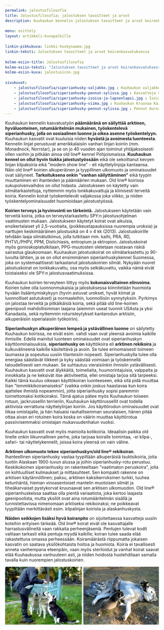 ```yaml
---
permalink: jalostusfilosofia
title: Jalostusfilosofia; jalostuksen tavoitteet ja arvot
description: Kuuhaukun kennelin jalostuksen tavoitteet ja arvot koirankasvatuksessa 

menu: esittely
layout: artikkeli-kuvapalkilla

linkin-pikkukuva: linkki-huskynaama.jpg
linkin-teksti: Jalostuksen tavoitteet ja arvot koirankasvatuksessa

kolme-esiin-title: Jalostusfilosofia
kolme-esiin-teksti: "Jalostuksen tavoitteet ja arvot koirankasvatuksessa. Tasapainossa luonne, terveys, käyttöominaisuudet ja oikea arktinen ulkomuoto."
kolme-esiin-kuva: jalostusicon.jpg

sivukuvat:
    - jalostusfilosofia/siperianhusky-valjakko.jpg : Kuuhaukun valjakko
    - jalostusfilosofia/siperianhusky-pennut-sylissa.jpg : Kasvatteja 9 pennun pentueesta
    - jalostusfilosofia/siperianhusky-isoisa-ja-lapsenlapsi.jpg : Isoisä ja lapsenlapsi, 10 vuoden ikäero
    - jalostusfilosofia/siperianhusky-viima.jpg : Kuuhaukun Kruunaa Kaiken, Viima
    - jalostusfilosofia/siperianhusky-pennut-sylissa.jpg : Pennut Aurora Nocturne & Canis Majoris
---
```


Kuuhaukun kennelin kasvatustyön **päämääränä on säilyttää arktinen, hyväluonteinen, 
rotumääritelmän mukainen, työskentelevä siperianhusky, jolla on sosiaalinen luonne ja 
oikea asenne työskentelyyn.** Kuuhaukun kasvatit ovat kuuluisia niiden **hyvästä ja avoimesta 
luonteesta**. Kennelin linjat perustuvat amerikkalaisiin vanhan linjan koiriin (mm. Monadnock, Norrstar), 
ja se on jo 40 vuoden ajan toiminut yhtäjaksoisesti ollen vanhin ja pitkään ainoa old line®
kennel Pohjoismaissa. **Kuuhaukun kennel on ollut hyvin tiukka jalostustyössään** eikä ole 
sekoittanut kevyen linjan kilpakoiria eikä "modern show line" - eli näyttelylinjoja 
kantaansa. Näin old line® koirien alkuperäinen ja tyypillinen ulkomuoto ja ominaisuudet 
ovat säilyneet. **Tarkoituksena onkin "vanhan säilyttäminen"** eikä tyypin muuttaminen eri 
ihanteiden ja päämäärien mukaan. Old line® koirissa sukupolvenvaihdos on ollut hidasta. Jalostukseen on käytetty vain silmätarkastettuja, nyttemmin myös lonkkakuvattuja 
ja kliinisesti terveitä koiria. Kennelin koirat 
työskentelevät valjakossa joka viikko, ja niiden työskentelyominaisuudet huomioidaan 
jalostustyössä.

**Koirien terveys ja hyvinvointi on tärkeintä.** Jalostukseen käytetään 
vain terveitä koiria, jotka on terveystarkastettu SPY:n jalostusohjelman vaatimusten 
mukaan. Jalostukseen käytetyt koirat ovat aikuisia, ensikertalaiset yli 2,5-vuotiaita, 
(poikkeustapauksissa nuorempia uroksia) ja narttujen keskimääräinen jalostusikä on 4 v 4 kk 
(2013). Jalostuskoirille tehdään laaja silmätutkimus, jolla tutkitaan mm. kaihi, PRA, 
RD, PHTVL/PHPV, PPM, Distichiasis, entropium ja ektropion. Jalostuskoirat myös 
gonioskopiatutkitaan, PPG-muutosten oletetaan nostavan riskiä sairastua glaukoomaan. 
Kuuhaukun jalostuskoirat on silmätarkastettu jo 90-luvulta lähtien, ja se on ollut 
ensimmäinen siperianhuskykennel Suomessa, joka on systemaattisesti tarkastanut jalostuskoirien 
silmät. Nykyään nuoret jalostuskoirat on lonkkakuvattu, osa myös selkäkuvattu, 
vaikka nämä eivät toistaiseksi ole SPY:n jalostusvaatimuksissa.

Kuuhaukun koirien terveyteen liittyy myös **kokonaisvaltainen elinvoima**. Koirien 
tulee olla luonnonmukaisia ja jalostuksessa kiinnitetään huomiota hyvään lisääntymiskykyyn 
(hyvin astuvat urokset, hyvät kiimat ja luonnolliset astutukset) ja normaaleihin, 
luonnollisiin synnytyksiin. Pyrkimys on jalostaa terveitä ja pitkäikäisiä koiria, sekä 
pitää old line-koirien geenipooli mahdollisimman laajana (aiemmin useat tuonnit USAsta ja yksi Kanadasta,
sekä nyttemmin roturisteytykset kantarodun 
arktisiin, alkuperäisiin siperialaisiin työkoiriin).

**Siperianhuskyn alkuperäinen lempeä ja ystävällinen luonne** on säilytetty Kuuhaukun koirissa, 
ne eivät esim. vahdi vaan ovat yleensä avoimia kaikille ihmisille. Edellä mainitut luonteen 
ominaisuudet ovat siperianhuskyn käyttöominaisuuksia, **siperianhusky on** käyttökoira eli **arktinen
rekikoira** ja kulkuvälineenä kaikille käsiteltävä ja avoin. Se tulee erinomaisesti toimeen laumassa ja 
sopeutuu uusiin tilanteisiin nopeasti. 
Siperianhuskylla tulee olla energiaa säästävät liikkeet ja kyky säästää voimiaan ja työskennellä 
taloudellisesti sen mukaan. Se suhtautuu vieraisiinkin 
ihmisiin ystävällisesti. Kuuhaukun kasvatit ovat älykkäitä, toimeliaita, huumorintajuisia, 
valppaita ja innokkaita ja ne keksivät itse aktiviteettia, ellei omistaja tarjoa sitä tarpeeksi. 
Kaikki tämä kuuluu oikeaan käyttökoiran luonteeseen, eikä sitä pidä muuttaa liian "lemmikkikoiramaiseksi" 
(vaikka onkin joskus haastavaa kun koira ajattelee ihmistä nopeammin), jotta siperianhusky sopisi 
paremmin toimettomaksi kotikoiraksi. Tämä ajatus pätee myös Kuuhaukun toiseen rotuun, jackrussellin 
terrieriin, Kuuhaukun käyttörussellit ovat todella aktiivisia verrattuna näyttelylinjan koiriin. 
Jos käyttörodun ominaisuudet ovat liikaa omistajalle, ja hän haluaisi rauhallisemman seuralaisen, 
hänen pitää ottaa aivan eri rotuinen koira koska on väärin muuttaa käyttörotua passiivisemmaksi 
omistajan mukavuudenhalun vuoksi.

Kuuhaukun kasvatit ovat myös mainioita kotikoiria. Ideaalisin paikka old linelle onkin liikunnallinen 
perhe, joka tarjoaa koiralle toimintaa, -ei kilpa-, safari- tai näyttelykennelit, joissa koira 
yleensä on vain väline.

**Arktinen ulkomuoto tekee siperianhuskyn/old line® rekikoiran**. Ihanteellinen siperianhusky vastaa 
tyypiltään alkuperäisiä tsuktsikoiria, joita tuotiin Alaskaan 1900-luvun alussa ja joihin 
siperianhusky-rotu perustuu. Keskikokoinen siperianhusky on rakenteeltaan "vaatimaton peruskoira", 
jolla on kohtuulliset kulmaukset ja mittasuhteet. Sen kompakti rakenne on arktisen käytännöllinen; 
paksu, arktinen kaksikerroksinen turkki, tuuhea ketunhäntä, hieman vinoasentoiset mantelin 
muotoisen silmät ja tiheäkarvaiset pystykorvat kruunaavat sen arktisen ulkomuodon. Old line®
siperianhuskeissa saattaa olla pientä variaatiota, joka kertoo laajasta geenipoolista, mutta 
yksilöt ovat aina rotumääritelmän sisällä ja tunnistettavissa nimenomaan arktiseksi rekikoiraksi; 
ne poikkeavat tyypiltään merkittävästi esim. kilpalinjan koirista ja alaskanhuskysta.

**Näiden seikkojen lisäksi hyvä koiranpito** on sijoitettaessa kasvatteja uusiin koteihin 
erityisen tärkeää. Old line® koirat eivät ole kasvattajalle harrastusvälineitä vaan rakkaita 
perheenjäseniä. 
Pentujen tulevat kodit valitaan tarkasti eikä pentuja myydä kaikille; koiran tulee saada 
elää rakastettuna omassa perheessään. Koiramäärästä riippumatta jokaisen kasvatin on saatava 
yksilökohtaista hoitoa ja huomiota. Koiria ei tavallisesti anneta vanhempana eteenpäin, 
vaan myös steriloidut ja vanhat koirat saavat elää Kuuhaukussa vanhuuteen asti, ja niiden 
hoidosta huolehditaan samalla tavalla kuin nuorempien jalostuskoirien.

<center>
<img src="../images/jalostusfilosofia/siperianhusky-toko.jpg"/>
</center><br>
